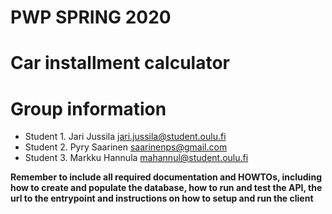 # PWP SPRING 2020
# Car installment calculator
# Group information
* Student 1. Jari Jussila jari.jussila@student.oulu.fi
* Student 2. Pyry Saarinen saarinenps@gmail.com
* Student 3. Markku Hannula mahannul@student.oulu.fi

__Remember to include all required documentation and HOWTOs, including how to create and populate the database, how to run and test the API, the url to the entrypoint and instructions on how to setup and run the client__


